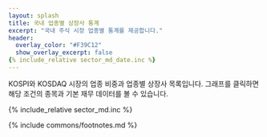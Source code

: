 ```yaml
---
layout: splash
title: 국내 업종별 상장사 통계
excerpt: "국내 주식 시장 업종별 통계를 제공합니다."
header:
  overlay_color: "#F39C12"
  show_overlay_excerpt: false
{% include_relative sector_md_date.inc %}
---
```


KOSPI와 KOSDAQ 시장의 업종 비중과 업종별 상장사 목록입니다. 그래프를 클릭하면 해당 조건의 종목과 기본 재무 데이터를 볼 수 있습니다.

{% include_relative sector_md.inc %}


{% include commons/footnotes.md %}
